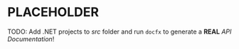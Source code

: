 
# PLACEHOLDER
TODO: Add .NET projects to *src* folder and run `docfx` to generate a **REAL** *API Documentation*!
